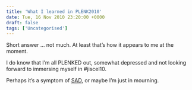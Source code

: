 ```yaml
---
title: 'What I learned in PLENK2010'
date: Tue, 16 Nov 2010 23:20:00 +0000
draft: false
tags: ['Uncategorised']
---
```


Short answer … not much. At least that’s how it appears to me at the moment.

I do know that I’m all PLENKED out, somewhat depressed and not looking forward to immersing myself in #jiscel10.

Perhaps it’s a symptom of [SAD](http://en.wikipedia.org/wiki/Seasonal_affective_disorder), or maybe I’m just in mourning.